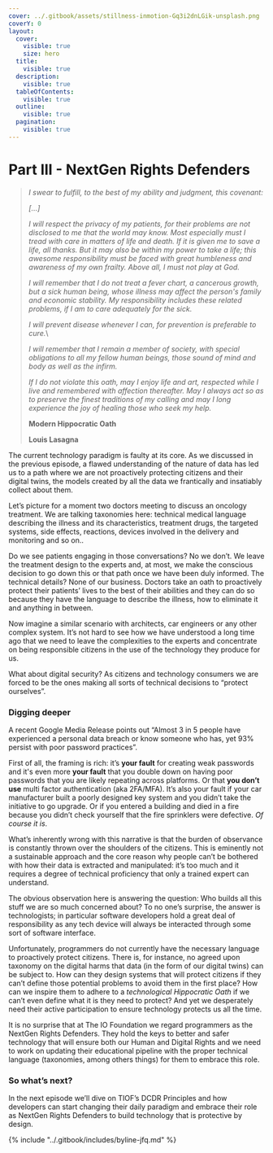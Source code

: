 ```yaml
---
cover: ../.gitbook/assets/stillness-inmotion-Gq3i2dnLGik-unsplash.png
coverY: 0
layout:
  cover:
    visible: true
    size: hero
  title:
    visible: true
  description:
    visible: true
  tableOfContents:
    visible: true
  outline:
    visible: true
  pagination:
    visible: true
---
```


# Part III - NextGen Rights Defenders

> _I swear to fulfill, to the best of my ability and judgment, this covenant:_
>
> _\[...]_
>
> _I will respect the privacy of my patients, for their problems are not disclosed to me that the world may know. Most especially must I tread with care in matters of life and death. If it is given me to save a life, all thanks. But it may also be within my power to take a life; this awesome responsibility must be faced with great humbleness and awareness of my own frailty. Above all, I must not play at God._
>
> _I will remember that I do not treat a fever chart, a cancerous growth, but a sick human being, whose illness may affect the person's family and economic stability. My responsibility includes these related problems, if I am to care adequately for the sick._
>
> _I will prevent disease whenever I can, for prevention is preferable to cure._\
>
>
> _I will remember that I remain a member of society, with special obligations to all my fellow human beings, those sound of mind and body as well as the infirm._
>
> _If I do not violate this oath, may I enjoy life and art, respected while I live and remembered with affection thereafter. May I always act so as to preserve the finest traditions of my calling and may I long experience the joy of healing those who seek my help._
>
> **Modern Hippocratic Oath**
>
> **Louis Lasagna**

The current technology paradigm is faulty at its core. As we discussed in the previous episode, a flawed understanding of the nature of data has led us to a path where we are not proactively protecting citizens and their digital twins, the models created by all the data we frantically and insatiably collect about them.

Let’s picture for a moment two doctors meeting to discuss an oncology treatment. We are talking taxonomies here: technical medical language describing the illness and its characteristics, treatment drugs, the targeted systems, side effects, reactions, devices involved in the delivery and monitoring and so on..&#x20;

Do we see patients engaging in those conversations? No we don’t. We leave the treatment design to the experts and, at most, we make the conscious decision to go down this or that path once we have been duly informed. The technical details? None of our business. Doctors take an oath to proactively protect their patients’ lives to the best of their abilities and they can do so because they have the language to describe the illness, how to eliminate it and anything in between.

Now imagine a similar scenario with architects, car engineers or any other complex system. It’s not hard to see how we have understood a long time ago that we need to leave the complexities to the experts and concentrate on being responsible citizens in the use of the technology they produce for us.

What about digital security? As citizens and technology consumers we are forced to be the ones making all sorts of technical decisions to “protect ourselves”.

### Digging deeper <a href="#c65467fb-9f70-406c-ac97-dc537d5528cd" id="c65467fb-9f70-406c-ac97-dc537d5528cd"></a>

A recent Google Media Release points out “Almost 3 in 5 people have experienced a personal data breach or know someone who has, yet 93% persist with poor password practices”.

First of all, the framing is rich: it’s **your fault** for creating weak passwords and it's even more **your fault** that you double down on having poor passwords that you are likely repeating across platforms. Or that **you don’t use** multi factor authentication (aka 2FA/MFA). It’s also your fault if your car manufacturer built a poorly designed key system and you didn’t take the initiative to go upgrade. Or if you entered a building and died in a fire because you didn’t check yourself that the fire sprinklers were defective. _Of course it is_.

What’s inherently wrong with this narrative is that the burden of observance is constantly thrown over the shoulders of the citizens. This is eminently not a sustainable approach and the core reason why people can’t be bothered with how their data is extracted and manipulated: it’s too much and it requires a degree of technical proficiency that only a trained expert can understand.

The obvious observation here is answering the question: Who builds all this stuff we are so much concerned about? To no one’s surprise, the answer is technologists; in particular software developers hold a great deal of responsibility as any tech device will always be interacted through some sort of software interface.

Unfortunately, programmers do not currently have the necessary language to proactively protect citizens. There is, for instance, no agreed upon taxonomy on the digital harms that data (in the form of our digital twins) can be subject to. How can they design systems that will protect citizens if they can’t define those potential problems to avoid them in the first place? How can we inspire them to adhere to a _technological Hippocratic Oath_ if we can’t even define what it is they need to protect? And yet we desperately need their active participation to ensure technology protects us all the time.

It is no surprise that at The IO Foundation we regard programmers as the NextGen Rights Defenders. They hold the keys to better and safer technology that will ensure both our Human and Digital Rights and we need to work on updating their educational pipeline with the proper technical language (taxonomies, among others things) for them to embrace this role.

### So what’s next? <a href="#d3c04538-73b6-47f3-b7b2-5b2bec2235f8" id="d3c04538-73b6-47f3-b7b2-5b2bec2235f8"></a>

In the next episode we’ll dive on TIOF’s DCDR Principles and how developers can start changing their daily paradigm and embrace their role as NextGen Rights Defenders to build technology that is protective by design.



{% include "../.gitbook/includes/byline-jfq.md" %}


